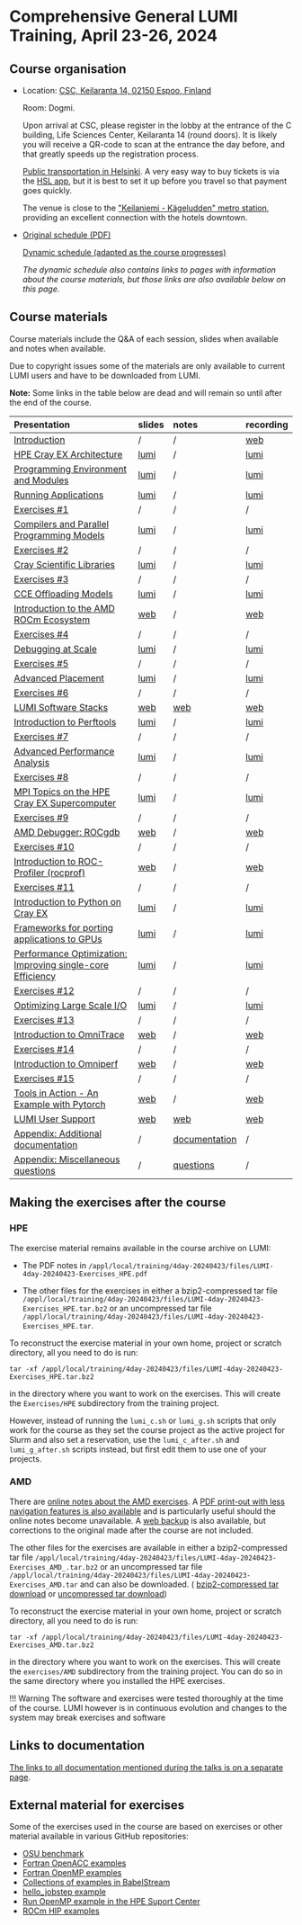 # Comprehensive General LUMI Training, April 23-26, 2024

## Course organisation

-   Location: [CSC, Keilaranta 14, 02150 Espoo, Finland](https://maps.app.goo.gl/hqja9ar6p27nSs9Y9)
   
    Room: Dogmi.

    Upon arrival at CSC, please register in the lobby at the entrance of the C building, Life Sciences Center,
    Keilaranta 14 (round doors). It is likely you will receive a QR-code to scan at the entrance the
    day before, and that greatly speeds up the registration process.

    [Public transportation in Helsinki](https://www.hsl.fi/en). A very easy way to buy tickets is via the 
    [HSL app](https://www.hsl.fi/en/tickets-and-fares/hsl-app), 
    but it is best to set it up before you travel so that payment goes quickly.

    The venue is close to the ["Keilaniemi - Kägeludden" metro station](https://maps.app.goo.gl/22FLCZgSwSQcSAPY7),
    providing an excellent connection with the hotels downtown.

-   [Original schedule (PDF)](https://462000265.lumidata.eu/4day-20240423/files/2024-04_General-LUMI-Training-Agenda.pdf)

    [Dynamic schedule (adapted as the course progresses)](schedule.md)

     *The dynamic schedule also contains links to pages with information about the course materials, but 
     those links are also available below on this page.*

<!--
-   [HedgeDoc for questions](https://md.sigma2.no/lumi-general-course-apr24?both)
-->

<!--
-   There are two Slurm reservations for the course:

    -   CPU nodes: `training_cpu`
    -   GPU nodes: `training-gpu`
-->

## Course materials

Course materials include the Q&A of each session, slides when available and notes when available.

Due to copyright issues some of the materials are only available to current LUMI users and have to be
downloaded from LUMI.

**Note:** Some links in the table below are dead and will remain so until after the end of the course.

| Presentation | slides | notes | recording |
|:-------------|:-------|:------|:----------|
| [Introduction](extra_1_00_Introduction.md) | / | / | [web](extra_1_00_Introduction.md) |
| [HPE Cray EX Architecture](extra_1_01_HPE_Cray_EX_Architecture.md) | [lumi](extra_1_01_HPE_Cray_EX_Architecture.md) | / | [lumi](extra_1_01_HPE_Cray_EX_Architecture.md) |
| [Programming Environment and Modules](extra_1_02_Programming_Environment_and_Modules.md) | [lumi](extra_1_02_Programming_Environment_and_Modules.md) | / | [lumi](extra_1_02_Programming_Environment_and_Modules.md) |
| [Running Applications](extra_1_03_Running_Applications.md) | [lumi](extra_1_03_Running_Applications.md) | / | [lumi](extra_1_03_Running_Applications.md) |
| [Exercises #1](extra_1_04_Exercises_1.md) | / | / | / |
| [Compilers and Parallel Programming Models](extra_1_05_Compilers_and_Parallel_Programming_Models.md) | [lumi](extra_1_05_Compilers_and_Parallel_Programming_Models.md) | / | [lumi](extra_1_05_Compilers_and_Parallel_Programming_Models.md) |
| [Exercises #2](extra_1_06_Exercises_2.md) | / | / | / |
| [Cray Scientific Libraries](extra_1_07_Cray_Scientific_Libraries.md) | [lumi](extra_1_07_Cray_Scientific_Libraries.md) | / | [lumi](extra_1_07_Cray_Scientific_Libraries.md) |
| [Exercises #3](extra_1_08_Exercises_3.md) | / | / | / |
| [CCE Offloading Models](extra_1_09_Offload_CCE.md) | [lumi](extra_1_09_Offload_CCE.md) | / | [lumi](extra_1_09_Offload_CCE.md) |
| [Introduction to the AMD ROCm Ecosystem](extra_2_01_Introduction_to_AMD_ROCm_Ecosystem.md) | [web](https://462000265.lumidata.eu/4day-20240423/files/LUMI-4day-20240423-2_01_Introduction_to_AMD_ROCm_Ecosystem.pdf) | / | [web](extra_2_01_Introduction_to_AMD_ROCm_Ecosystem.md) |
| [Exercises #4](extra_2_02_Exercises_4.md) | / | / | / |
| [Debugging at Scale](extra_2_03_Debugging_at_Scale.md) | [lumi](extra_2_03_Debugging_at_Scale.md) | / |  [lumi](extra_2_03_Debugging_at_Scale.md) |
| [Exercises #5](extra_2_04_Exercises_5.md) | / | / | / |
| [Advanced Placement](extra_2_05_Advanced_Application_Placement.md) | [lumi](extra_2_05_Advanced_Application_Placement.md) | / | [lumi](extra_2_05_Advanced_Application_Placement.md) |
| [Exercises #6](extra_2_06_Exercises_6.md) | / | / | / |
| [LUMI Software Stacks](extra_2_07_LUMI_Software_Stacks.md) | [web](https://462000265.lumidata.eu/4day-20240423/files/LUMI-4day-20240423-2_07_software_stacks.pdf) | [web](notes_2_07_LUMI_Software_Stacks.md) |  [web](extra_2_07_LUMI_Software_Stacks.md) |
| [Introduction to Perftools](extra_3_01_Introduction_to_Perftools.md) | [lumi](extra_3_01_Introduction_to_Perftools.md) | / |  [lumi](extra_3_01_Introduction_to_Perftools.md) |
| [Exercises #7](extra_3_02_Exercises_7.md) | / | / | / |
| [Advanced Performance Analysis](extra_3_03_Advanced_Performance_Analysis.md) | [lumi](extra_3_03_Advanced_Performance_Analysis.md) | / |  [lumi](extra_3_03_Advanced_Performance_Analysis.md) |
| [Exercises #8](extra_3_04_Exercises_8.md) | / | / | / |
| [MPI Topics on the HPE Cray EX Supercomputer](extra_3_05_Cray_MPI_on_Slingshot.md) | [lumi](extra_3_05_Cray_MPI_on_Slingshot.md) | / | [lumi](extra_3_05_Cray_MPI_on_Slingshot.md) |
| [Exercises #9](extra_3_06_Exercises_9.md) | / | / | / |
| [AMD Debugger: ROCgdb](extra_3_07_AMD_ROCgdb_Debugger.md) | [web](https://462000265.lumidata.eu/4day-20240423/files/LUMI-4day-20240423-3_07_AMD_ROCgdb_Debugger.pdf) | / | [web](extra_3_07_AMD_ROCgdb_Debugger.md) |
| [Exercises #10](extra_3_08_Exercises_10.md) | / | / | / |
| [Introduction to ROC-Profiler (rocprof)](extra_3_09_Introduction_to_Rocprof_Profiling_Tool.md) | [web](https://462000265.lumidata.eu/4day-20240423/files/LUMI-4day-20240423-3_09_Introduction_to_Rocprof_Profiling_Tool.pdf) | / | [web](extra_3_09_Introduction_to_Rocprof_Profiling_Tool.md) |
| [Exercises #11](extra_3_10_Exercises_11.md) | / | / | / |
| [Introduction to Python on Cray EX](extra_4_01_Introduction_to_Python_on_Cray_EX.md) | [lumi](extra_4_01_Introduction_to_Python_on_Cray_EX.md) | / |[lumi](extra_4_01_Introduction_to_Python_on_Cray_EX.md) |
| [Frameworks for porting applications to GPUs](extra_4_02_Porting_to_GPU.md) | [lumi](extra_4_02_Porting_to_GPU.md) | / |[lumi](extra_4_02_Porting_to_GPU.md) |
| [Performance Optimization: Improving single-core Efficiency](extra_4_03_Performance_Optimization_Improving_Single_Core.md) | [lumi](extra_4_03_Performance_Optimization_Improving_Single_Core.md) | / | [lumi](extra_4_03_Performance_Optimization_Improving_Single_Core.md) |
| [Exercises #12](extra_4_04_Exercises_12.md) | / | / | / |
| [Optimizing Large Scale I/O](extra_4_05_IO_Optimization_Parallel_IO.md) | [lumi](extra_4_05_IO_Optimization_Parallel_IO.md) | / | [lumi](extra_4_05_IO_Optimization_Parallel_IO.md) |
| [Exercises #13](extra_4_06_Exercises_13.md) | / | / | / |
| [Introduction to OmniTrace](extra_4_07_AMD_Omnitrace.md) | [web](https://462000265.lumidata.eu/4day-20240423/files/LUMI-4day-20240423-4_07_AMD_Omnitrace.pdf) | / |  [web](extra_4_07_AMD_Omnitrace.md) |
| [Exercises #14](extra_4_08_Exercises_14.md) | / | / | / |
| [Introduction to Omniperf](extra_4_09_AMD_Omniperf.md) | [web](https://462000265.lumidata.eu/4day-20240423/files/LUMI-4day-20240423-4_09_AMD_Omniperf.pdf) | / |  [web](extra_4_09_AMD_Omniperf.md) |
| [Exercises #15](extra_4_10_Exercises_15.md) | / | / | / |
| [Tools in Action - An Example with Pytorch](extra_4_11_Best_Practices_GPU_Optimization.md) | [web](https://462000265.lumidata.eu/4day-20240423/files/LUMI-4day-20240423-4_11_Best_Practices_GPU_Optimization.pdf) | / | [web](extra_4_11_Best_Practices_GPU_Optimization.md) |
| [LUMI User Support](extra_4_12_LUMI_Support_and_Documentation.md) | [web](https://462000265.lumidata.eu/4day-20240423/files/LUMI-4day-20240423-4_12_LUMI_Support_and_Documentation.pdf) | [web](notes_4_12_LUMI_Support_and_Documentation.md) | [web](extra_4_12_LUMI_Support_and_Documentation.md) |
| [Appendix: Additional documentation](A01_Documentation.md) | / | [documentation](A01_Documentation.md) | / |
| [Appendix: Miscellaneous questions](A02_Misc_Questions.md) | / | [questions](A02_Misc_Questions.md) | / |


## Making the exercises after the course

### HPE

The exercise material remains available in the course archive on LUMI:

-   The PDF notes in `/appl/local/training/4day-20240423/files/LUMI-4day-20240423-Exercises_HPE.pdf`

-   The other files for the exercises in either a
    bzip2-compressed tar file `/appl/local/training/4day-20240423/files/LUMI-4day-20240423-Exercises_HPE.tar.bz2` or
    an uncompressed tar file `/appl/local/training/4day-20240423/files/LUMI-4day-20240423-Exercises_HPE.tar`.

To reconstruct the exercise material in your own home, project or scratch directory, all you need to do is run:

```
tar -xf /appl/local/training/4day-20240423/files/LUMI-4day-20240423-Exercises_HPE.tar.bz2
```

in the directory where you want to work on the exercises. This will create the `Exercises/HPE` subdirectory
from the training project. 

However, instead of running the `lumi_c.sh` or `lumi_g.sh` scripts that only work for the course as 
they set the course project as the active project for Slurm and also set a reservation, use the
`lumi_c_after.sh` and `lumi_g_after.sh` scripts instead, but first edit them to use one of your
projects.

### AMD 

There are [online notes about the AMD exercises](https://hackmd.io/@sfantao/H1QU6xRR3).
A [PDF print-out with less navigation features is also available](https://462000265.lumidata.eu/4day-20240423/files/LUMI-4day-20240423-Exercises_AMD.pdf)
and is particularly useful should the online notes become unavailable. 
A [web backup](exercises_AMD_hackmd.md) is also available, but corrections to the original made after the course
are not included.

The other files for the exercises are available in 
either a bzip2-compressed tar file `/appl/local/training/4day-20240423/files/LUMI-4day-20240423-Exercises_AMD_.tar.bz2` or
an uncompressed tar file `/appl/local/training/4day-20240423/files/LUMI-4day-20240423-Exercises_AMD.tar` and can also be downloaded. 
( [bzip2-compressed tar download](https://462000265.lumidata.eu/4day-20240423/files/LUMI-4day-20240423-Exercises_AMD.tar.bz2) or 
[uncompressed tar download](https://462000265.lumidata.eu/4day-20240423/files/LUMI-4day-20240423-Exercises_AMD.tar))

To reconstruct the exercise material in your own home, project or scratch directory, all you need to do is run:

```
tar -xf /appl/local/training/4day-20240423/files/LUMI-4day-20240423-Exercises_AMD.tar.bz2
```

in the directory where you want to work on the exercises. This will create the `exercises/AMD` subdirectory
from the training project. You can do so in the same directory where you installed the HPE exercises.

!!! Warning
    The software and exercises were tested thoroughly at the time of the course. LUMI however is in
    continuous evolution and changes to the system may break exercises and software


## Links to documentation

[The links to all documentation mentioned during the talks is on a separate page](A01_Documentation.md).

## External material for exercises

Some of the exercises used in the course are based on exercises or other material available in various GitHub repositories:

-   [OSU benchmark](https://mvapich.cse.ohio-state.edu/download/mvapich/osu-micro-benchmarks-5.9.tar.gz)
-   [Fortran OpenACC examples](https://github.com/RonRahaman/openacc-mpi-demos)
-   [Fortran OpenMP examples](https://github.com/ye-luo/openmp-target)
-   [Collections of examples in BabelStream](https://github.com/UoB-HPC/BabelStream)
-   [hello_jobstep example](https://code.ornl.gov/olcf/hello_jobstep)
-   [Run OpenMP example in the HPE Suport Center](https://support.hpe.com/hpesc/public/docDisplay?docId=a00114008en_us&docLocale=en_US&page=Run_an_OpenMP_Application.html)
-   [ROCm HIP examples](https://github.com/ROCm-Developer-Tools/HIP-Examples)

